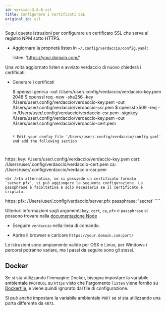 ```yaml
---
id: version-3.8.6-ssl
title: Configurare i Certificati SSL
original_id: ssl
---
```

Segui queste istruzioni per configurare un certificato SSL che serva al registro NPM sotto HTTPS.

* Aggiornare la proprietà listen in `~/.config/verdaccio/config.yaml`:

    listen: 'https://your.domain.com/'
    

Una volta aggiornato listen e avviato verdaccio di nuovo chiederà i certificati.

* Generare i certificati

     $ openssl genrsa -out /Users/user/.config/verdaccio/verdaccio-key.pem 2048
     $ openssl req -new -sha256 -key /Users/user/.config/verdaccio/verdaccio-key.pem -out /Users/user/.config/verdaccio/verdaccio-csr.pem
     $ openssl x509 -req -in /Users/user/.config/verdaccio/verdaccio-csr.pem -signkey /Users/user/.config/verdaccio/verdaccio-key.pem -out /Users/user/.config/verdaccio/verdaccio-cert.pem
     ````
    
    * Edit your config file `/Users/user/.config/verdaccio/config.yaml` and add the following section
    
    

https: key: /Users/user/.config/verdaccio/verdaccio-key.pem cert: /Users/user/.config/verdaccio/verdaccio-cert.pem ca: /Users/user/.config/verdaccio/verdaccio-csr.pem

    <br />In alternativa, se si possiede un certificato formato `server.pfx', si può aggiungere la seguente configurazione. La passphrase è facoltativa e solo necessaria se il certificato è criptato.
    
    

https: pfx: /Users/user/.config/verdaccio/server.pfx passphrase: 'secret' ````

Ulteriori informazioni sugli argomenti `key`, `cert`, `ca`, `pfx` e `passphrase` si possono trovare nella [documentazione Node ](https://nodejs.org/api/tls.html#tls_tls_createsecurecontext_options)

* Eseguire `verdaccio` nella linea di comando.

* Aprire il browser e caricare `https://your.domain.com:port/`

Le istruzioni sono ampiamente valide per OSX e Linux, per Windows i percorsi potranno variare, ma i passi da seguire sono gli stessi.

## Docker

Se si sta utilizzando l'immagine Docker, bisogna impostare la variabile ambientale `PROTOCOL` su `https` visto che l'argomento `listen` viene fornito su [Dockerfile](https://github.com/verdaccio/verdaccio/blob/master/Dockerfile#L43), e viene quindi ignorato dal file di configurazione.

Si può anche impostare la variabile ambientale `PORT` se si sta utilizzando una porta differente da `4873`.